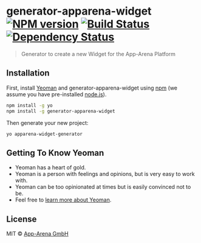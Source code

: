 # generator-apparena-widget [![NPM version][npm-image]][npm-url] [![Build Status][travis-image]][travis-url] [![Dependency Status][daviddm-image]][daviddm-url]
> Generator to create a new Widget for the App-Arena Platform

## Installation

First, install [Yeoman](http://yeoman.io) and generator-apparena-widget using [npm](https://www.npmjs.com/) (we assume you have pre-installed [node.js](https://nodejs.org/)).

```bash
npm install -g yo
npm install -g generator-apparena-widget
```

Then generate your new project:

```bash
yo apparena-widget-generator
```

## Getting To Know Yeoman

 * Yeoman has a heart of gold.
 * Yeoman is a person with feelings and opinions, but is very easy to work with.
 * Yeoman can be too opinionated at times but is easily convinced not to be.
 * Feel free to [learn more about Yeoman](http://yeoman.io/).

## License

MIT © [App-Arena GmbH](https://www.app-arena.com)


[npm-image]: https://badge.fury.io/js/generator-apparena-widget.svg
[npm-url]: https://npmjs.org/package/generator-apparena-widget
[travis-image]: https://travis-ci.org/apparena/generator-apparena-widget.svg?branch=master
[travis-url]: https://travis-ci.org/apparena/generator-apparena-widget
[daviddm-image]: https://david-dm.org/apparena/generator-apparena-widget.svg?theme=shields.io
[daviddm-url]: https://david-dm.org/apparena/generator-apparena-widget

